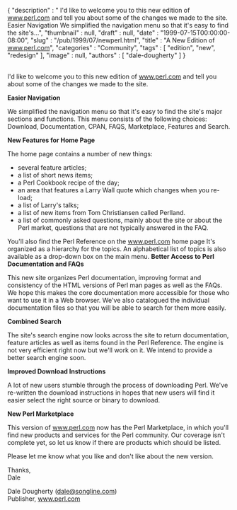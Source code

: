 {
   "description" : " I'd like to welcome you to this new edition of www.perl.com and tell you about some of the changes we made to the site. Easier Navigation We simplified the navigation menu so that it's easy to find the site's...",
   "thumbnail" : null,
   "draft" : null,
   "date" : "1999-07-15T00:00:00-08:00",
   "slug" : "/pub/1999/07/newperl.html",
   "title" : "A New Edition of www.perl.com",
   "categories" : "Community",
   "tags" : [
      "edition",
      "new",
      "redesign"
   ],
   "image" : null,
   "authors" : [
      "dale-dougherty"
   ]
}





\
I'd like to welcome you to this new edition of www.perl.com and tell you
about some of the changes we made to the site.

**Easier Navigation**

We simplified the navigation menu so that it's easy to find the site's
major sections and functions. This menu consists of the following
choices: Download, Documentation, CPAN, FAQS, Marketplace, Features and
Search.

**New Features for Home Page**

The home page contains a number of new things:

-   several feature articles;
-   a list of short news items;
-   a Perl Cookbook recipe of the day;
-   an area that features a Larry Wall quote which changes when you
    re-load;
-   a list of Larry's talks;
-   a list of new items from Tom Christiansen called Perlland.
-   a list of commonly asked questions, mainly about the site or about
    the Perl market, questions that are not typically answered in the
    FAQ.

You'll also find the Perl Reference on the www.perl.com home page It's
organized as a hierarchy for the topics. An alphabetical list of topics
is also available as a drop-down box on the main menu.
**Better Access to Perl Documentation and FAQs**

This new site organizes Perl documentation, improving format and
consistency of the HTML versions of Perl man pages as well as the FAQs.
We hope this makes the core documentation more accessible for those who
want to use it in a Web browser. We've also catalogued the individual
documentation files so that you will be able to search for them more
easily.

**Combined Search**

The site's search engine now looks across the site to return
documentation, feature articles as well as items found in the Perl
Reference. The engine is not very efficient right now but we'll work on
it. We intend to provide a better search engine soon.

**Improved Download Instructions**

A lot of new users stumble through the process of downloading Perl.
We've re-written the download instructions in hopes that new users will
find it easier select the right source or binary to download.

**New Perl Marketplace**

This version of www.perl.com now has the Perl Marketplace, in which
you'll find new products and services for the Perl community. Our
coverage isn't complete yet, so let us know if there are products which
should be listed.

Please let me know what you like and don't like about the new version.

Thanks,\
Dale

Dale Dougherty (<dale@songline.com>)\
Publisher, www.perl.com


